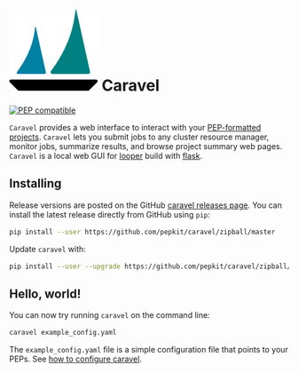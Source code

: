 [logo]: img/logo_caravel.svg

# ![logo][logo] Caravel


[![PEP compatible](http://pepkit.github.io/img/PEP-compatible-green.svg)](http://pepkit.github.io)

`Caravel` provides a web interface to interact with your [PEP-formatted projects](http://pepkit.github.io). `Caravel` lets you submit jobs to any cluster resource manager, monitor jobs, summarize results, and browse project summary web pages. `Caravel` is a local web GUI for [looper](https://code.databio.org/looper/) build with [flask](http://flask.pocoo.org/).

## Installing

Release versions are posted on the GitHub [caravel releases page](https://github.com/databio/caravel/releases). You can install the latest release directly from GitHub using `pip`:

```bash
pip install --user https://github.com/pepkit/caravel/zipball/master
```

Update `caravel` with:

```bash
pip install --user --upgrade https://github.com/pepkit/caravel/zipball/master
```
## Hello, world!

You can now try running `caravel` on the command line: 

```bash
caravel example_config.yaml
```

The `example_config.yaml` file is a simple configuration file that points to your PEPs. See [how to configure caravel](configure-caravel).

